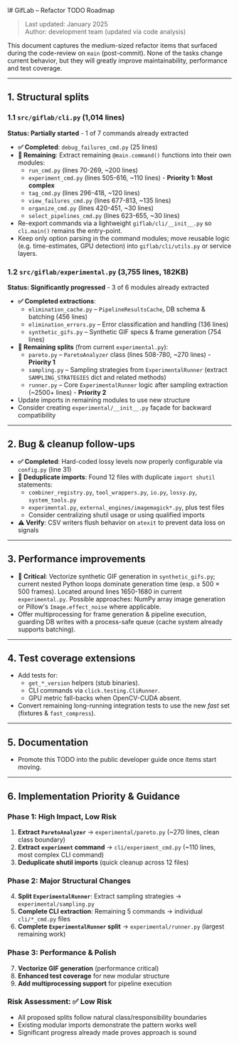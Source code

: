î# GifLab – Refactor TODO Roadmap

> Last updated: January 2025  
> Author: development team (updated via code analysis)

This document captures the medium-sized refactor items that surfaced during the
code-review on `main` (post-commit).  None of the tasks change current
behavior, but they will greatly improve maintainability, performance and test
coverage.

---
## 1.  Structural splits

### 1.1  `src/giflab/cli.py` (1,014 lines)
**Status: Partially started** - 1 of 7 commands already extracted

* **✅ Completed**: `debug_failures_cmd.py` (25 lines)
* **🔄 Remaining**: Extract remaining `@main.command()` functions into their own modules:
  * `run_cmd.py` (lines 70-269, ~200 lines) 
  * `experiment_cmd.py` (lines 505-616, ~110 lines) - **Priority 1: Most complex**
  * `tag_cmd.py` (lines 296-418, ~120 lines)
  * `view_failures_cmd.py` (lines 677-813, ~135 lines)
  * `organize_cmd.py` (lines 420-451, ~30 lines)
  * `select_pipelines_cmd.py` (lines 623-655, ~30 lines)
* Re-export commands via a lightweight `giflab/cli/__init__.py` so
  `cli.main()` remains the entry-point.
* Keep only option parsing in the command modules; move reusable logic (e.g.
  time-estimates, GPU detection) into `giflab/cli/utils.py` or service layers.

### 1.2  `src/giflab/experimental.py` (3,755 lines, 182KB)
**Status: Significantly progressed** - 3 of 6 modules already extracted

* **✅ Completed extractions**:
  * `elimination_cache.py` – `PipelineResultsCache`, DB schema & batching (456 lines)
  * `elimination_errors.py` – Error classification and handling (136 lines)  
  * `synthetic_gifs.py` – Synthetic GIF specs & frame generation (754 lines)
* **🔄 Remaining splits** (from current `experimental.py`):
  * `pareto.py` – `ParetoAnalyzer` class (lines 508-780, ~270 lines) - **Priority 1**
  * `sampling.py` – Sampling strategies from `ExperimentalRunner` (extract `SAMPLING_STRATEGIES` dict and related methods)
  * `runner.py` – Core `ExperimentalRunner` logic after sampling extraction (~2500+ lines) - **Priority 2**
* Update imports in remaining modules to use new structure
* Consider creating `experimental/__init__.py` façade for backward compatibility

---
## 2.  Bug & cleanup follow-ups
* **✅ Completed**: Hard-coded lossy levels now properly configurable via `config.py` (line 31)
* **🔄 Deduplicate imports**: Found 12 files with duplicate `import shutil` statements:
  * `combiner_registry.py`, `tool_wrappers.py`, `io.py`, `lossy.py`, `system_tools.py`
  * `experimental.py`, `external_engines/imagemagick*.py`, plus test files
  * Consider centralizing shutil usage or using qualified imports
* **⚠️ Verify**: CSV writers flush behavior on `atexit` to prevent data loss on signals

---
## 3.  Performance improvements
* **🎯 Critical**: Vectorize synthetic GIF generation in `synthetic_gifs.py`; current nested Python loops dominate
  generation time (esp. ≥ 500 × 500 frames). Located around lines 1650-1680 in current `experimental.py`.
  Possible approaches: NumPy array image generation or Pillow's `Image.effect_noise` where applicable.
* Offer multiprocessing for frame generation & pipeline execution, guarding DB
  writes with a process-safe queue (cache system already supports batching).

---
## 4.  Test coverage extensions
* Add tests for:
  * `get_*_version` helpers (stub binaries).
  * CLI commands via `click.testing.CliRunner`.
  * GPU metric fall-backs when OpenCV-CUDA absent.
* Convert remaining long-running integration tests to use the new *fast* set
  (fixtures & `fast_compress`).

---
## 5.  Documentation
* Promote this TODO into the public developer guide once items start moving.

---
## 6.  Implementation Priority & Guidance

### **Phase 1: High Impact, Low Risk** 
1. **Extract `ParetoAnalyzer`** → `experimental/pareto.py` (~270 lines, clean class boundary)
2. **Extract `experiment` command** → `cli/experiment_cmd.py` (~110 lines, most complex CLI command)
3. **Deduplicate shutil imports** (quick cleanup across 12 files)

### **Phase 2: Major Structural Changes**
4. **Split `ExperimentalRunner`**: Extract sampling strategies → `experimental/sampling.py` 
5. **Complete CLI extraction**: Remaining 5 commands → individual `cli/*_cmd.py` files
6. **Complete `ExperimentalRunner` split** → `experimental/runner.py` (largest remaining work)

### **Phase 3: Performance & Polish**
7. **Vectorize GIF generation** (performance critical)
8. **Enhanced test coverage** for new modular structure
9. **Add multiprocessing support** for pipeline execution

### **Risk Assessment**: ✅ **Low Risk**
- All proposed splits follow natural class/responsibility boundaries  
- Existing modular imports demonstrate the pattern works well
- Significant progress already made proves approach is sound

